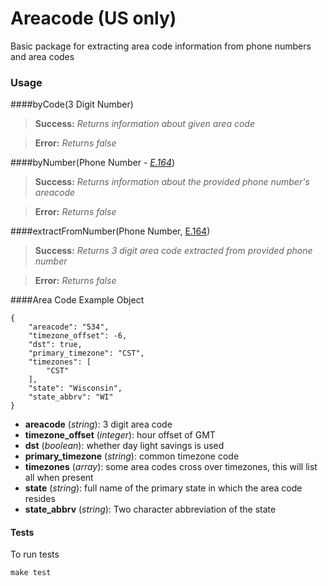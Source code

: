 # Areacode (US only)
Basic package for extracting area code information from phone numbers and area codes

### Usage

####byCode(3 Digit Number)
>**Success:** *Returns information about given area code* 

>**Error:** *Returns false*

####byNumber(Phone Number - [*E.164*](http://en.wikipedia.org/wiki/E.164))
>**Success:** *Returns information about the provided phone number's areacode*

 >**Error:** *Returns false*
 
####extractFromNumber(Phone Number, [E.164](http://en.wikipedia.org/wiki/E.164))
>**Success:** *Returns 3 digit area code extracted from provided phone number*

>**Error:** *Returns false*

####Area Code Example Object

	{
	    "areacode": "534",
	    "timezone_offset": -6,
	    "dst": true,
	    "primary_timezone": "CST",
	    "timezones": [
	        "CST"
	    ],
	    "state": "Wisconsin",
	    "state_abbrv": "WI"
	}

 - **areacode** (*string*):   3 digit area code
 - **timezone_offset** (*integer*): hour offset of GMT
 - **dst** (*boolean*): whether day light savings is used
 - **primary_timezone** (*string*): common timezone code
 - **timezones** (*array*): some area codes cross over timezones, this will list all when present
 - **state** (*string*): full name of the primary state in which the area code resides
 - **state_abbrv** (*string*): Two character abbreviation of the state

#### Tests
To run tests

    make test

